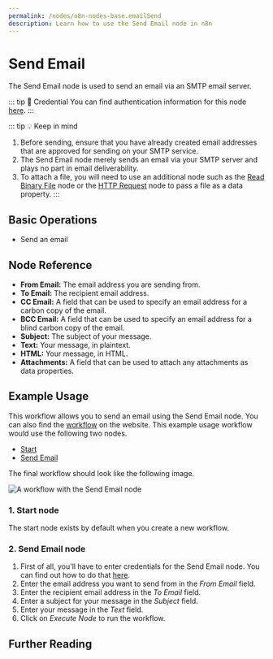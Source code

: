 ```yaml
---
permalink: /nodes/n8n-nodes-base.emailSend
description: Learn how to use the Send Email node in n8n
---
```


# Send Email

The Send Email node is used to send an email via an SMTP email server.

::: tip 🔑 Credential
You can find authentication information for this node [here](../../../credentials/SendEmail/README.md).
:::

::: tip 💡 Keep in mind
1. Before sending, ensure that you have already created email addresses that are approved for sending on your SMTP service.
2. The Send Email node merely sends an email via your SMTP server and plays no part in email deliverability.
3. To attach a file, you will need to use an additional node such as the [Read Binary File](../../core-nodes/ReadBinaryFile/README.md) node or the [HTTP Request](../../core-nodes/HTTPRequest/README.md) node to pass a file as a data property.
:::

## Basic Operations

- Send an email

## Node Reference

- **From Email:** The email address you are sending from.
- **To Email:** The recipient email address.
- **CC Email:** A field that can be used to specify an email address for a carbon copy of the email.
- **BCC Email:** A field that can be used to specify an email address for a blind carbon copy of the email.
- **Subject:** The subject of your message.
- **Text:** Your message, in plaintext.
- **HTML:** Your message, in HTML.
- **Attachments:** A field that can be used to attach any attachments as data properties.

## Example Usage

This workflow allows you to send an email using the Send Email node. You can also find the [workflow](https://n8n.io/workflows/584) on the website. This example usage workflow would use the following two nodes.
- [Start](../../core-nodes/Start/README.md)
- [Send Email]()

The final workflow should look like the following image.

![A workflow with the Send Email node](REDACTED)

### 1. Start node

The start node exists by default when you create a new workflow.

### 2. Send Email node

1. First of all, you'll have to enter credentials for the Send Email node. You can find out how to do that [here](../../../credentials/SendEmail/README.md).
2. Enter the email address you want to send from in the *From Email* field.
3. Enter the recipient email address in the *To Email* field.
4. Enter a subject for your message in the *Subject* field.
5. Enter your message in the *Text* field.
6. Click on *Execute Node* to run the workflow.

## Further Reading

<FurtherReadingBlog />
